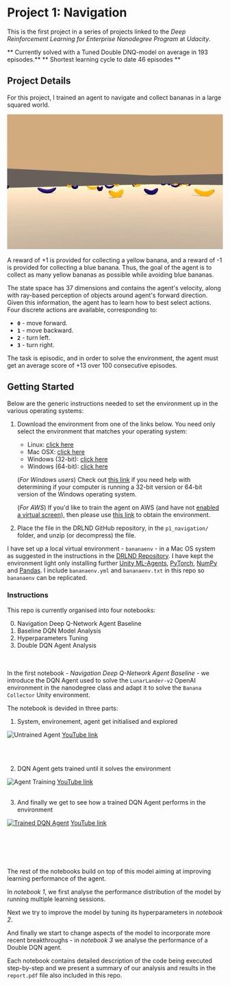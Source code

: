 [//]: # (Image References)

[image1]: https://github.com/brongix/Udacity/blob/master/Deep%20Reinforcement%20Learning%20for%20Enterprise/Project%20Navigation/Untrained%20Agent.gif "Untrained Agent"
[image2]: https://github.com/brongix/Udacity/blob/master/Deep%20Reinforcement%20Learning%20for%20Enterprise/Project%20Navigation/Agent%20Training.gif "Agent Training"
[image3]: https://github.com/brongix/Udacity/blob/master/Deep%20Reinforcement%20Learning%20for%20Enterprise/Project%20Navigation/Trained%20DQN%20Agent.gif "Trained Agent"

# Project 1: Navigation

This is the first project in a series of projects linked to the *Deep Reinforcement Learning for Enterprise Nanodegree Program* at *Udacity*.

** Currently solved with a Tuned Double DNQ-model on average in 193 episodes.**
** Shortest learning cycle to date 46 episodes **


## Project Details

For this project, I trained an agent to navigate and collect bananas in a large squared world. 

![Trained Agent][image3]


A reward of +1 is provided for collecting a yellow banana, and a reward of -1 is provided for collecting a blue banana.  Thus, the goal of the agent is to collect as many yellow bananas as possible while avoiding blue bananas.  

The state space has 37 dimensions and contains the agent's velocity, along with ray-based perception of objects around agent's forward direction.  Given this information, the agent has to learn how to best select actions.  Four discrete actions are available, corresponding to:
- **`0`** - move forward.
- **`1`** - move backward.
- **`2`** - turn left.
- **`3`** - turn right.

The task is episodic, and in order to solve the environment, the agent must get an average score of +13 over 100 consecutive episodes.

## Getting Started

Below are the generic instructions needed to set the environment up in the various operating systems: 
1. Download the environment from one of the links below.  You need only select the environment that matches your operating system:
    - Linux: [click here](https://s3-us-west-1.amazonaws.com/udacity-drlnd/P1/Banana/Banana_Linux.zip)
    - Mac OSX: [click here](https://s3-us-west-1.amazonaws.com/udacity-drlnd/P1/Banana/Banana.app.zip)
    - Windows (32-bit): [click here](https://s3-us-west-1.amazonaws.com/udacity-drlnd/P1/Banana/Banana_Windows_x86.zip)
    - Windows (64-bit): [click here](https://s3-us-west-1.amazonaws.com/udacity-drlnd/P1/Banana/Banana_Windows_x86_64.zip)
    
    (_For Windows users_) Check out [this link](https://support.microsoft.com/en-us/help/827218/how-to-determine-whether-a-computer-is-running-a-32-bit-version-or-64) if you need help with determining if your computer is running a 32-bit version or 64-bit version of the Windows operating system.

    (_For AWS_) If you'd like to train the agent on AWS (and have not [enabled a virtual screen](https://github.com/Unity-Technologies/ml-agents/blob/master/docs/Training-on-Amazon-Web-Service.md)), then please use [this link](https://s3-us-west-1.amazonaws.com/udacity-drlnd/P1/Banana/Banana_Linux_NoVis.zip) to obtain the environment.

2. Place the file in the DRLND GitHub repository, in the `p1_navigation/` folder, and unzip (or decompress) the file. 


I have set up a local virtual environment - `bananaenv` - in a Mac OS system as suggested in the instructions in the [DRLND Repository](https://github.com/udacity/deep-reinforcement-learning#dependencies). I have kept the environment light only installing further [Unity ML-Agents](https://github.com/Unity-Technologies/ml-agents/blob/master/docs/Installation.md), [PyTorch](https://pytorch.org/), [NumPy](http://www.numpy.org/) and [Pandas](https://pandas.pydata.org/). I include `bananaenv.yml` and `bananaenv.txt` in this repo so `bananaenv` can be replicated.




### Instructions

This repo is currently organised into four notebooks:

0. Navigation Deep Q-Network Agent Baseline
1. Baseline DQN Model Analysis
2. Hyperparameters Tuning
3. Double DQN Agent Analysis

<br/><br/>
In the first notebook - *Navigation Deep Q-Network Agent Baseline* - we introduce the DQN Agent used to solve the `LunarLander-v2` OpenAI environment in the nanodegree class and adapt it to solve the `Banana Collector` Unity environment.

The notebook is devided in three parts:

1. System, environement, agent get initialised and explored 


![Untrained Agent][image1]
[YouTube link](https://www.youtube.com/embed/KaF6uVCsZ0Y?controls=0)

 <br/><br/> 
  

2. DQN Agent gets trained until it solves the environment


![Agent Training][image2]
[YouTube link](https://www.youtube-nocookie.com/embed/4oqYECDkCBc?controls=0)
<br/><br/>

3. And finally we get to see how a trained DQN Agent performs in the environment


[![Trained DQN Agent](https://img.youtube.com/vi/VlgFuyv_-9c/hqdefault.jpg)](https://www.youtube.com/embed/VlgFuyv_-9c?controls=0)
[YouTube link](https://www.youtube.com/embed/VlgFuyv_-9c?controls=0)

<br/><br/>
<br/><br/>

The rest of the notebooks build on top of this model aiming at improving learning performance of the agent.

In *notebook 1*, we first analyse the performance distribution of the model by running multiple learning sessions.

Next we try to improve the model by tuning its hyperparameters in *notebook 2*.

And finally we start to change aspects of the model to incorporate more recent breakthroughs - in *notebook 3* we analyse the performance of a Double DQN agent.

Each notebook contains detailed description of the code being executed step-by-step and we present a summary of our analysis and results in the `report.pdf` file also included in this repo.
